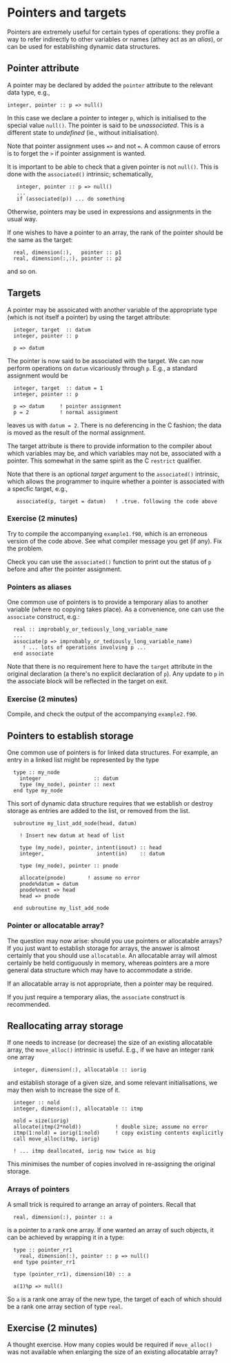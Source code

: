 # Pointers and targets

Pointers are extremely useful for certain types of operations: they
profile a way to refer indirectly to other variables or names
(athey act as an _alias_), or can be used for establishing dynamic
data structures.

## Pointer attribute

A pointer may be declared by added the `pointer` attribute to
the relevant data type, e.g., 
```
integer, pointer :: p => null()
```
In this case we declare a pointer to integer `p`, which is initialised to
the special value `null()`. The pointer is said to be _unassociated_.
This is a different state to _undefined_ (ie., without initialisation).

Note that pointer assignment uses `=>` and not `=`. A common cause of
errors is to forget the `>` if pointer assignment is wanted.

It is important to be able to check that a given pointer is not `null()`.
This is done with the `associated()` intrinsic; schematically,
```
   integer, pointer :: p => null()
   ...
   if (associated(p)) ... do something
```
Otherwise, pointers may be used in expressions and assignments in the usual
way.

If one wishes to have a pointer to an array, the rank of the pointer
should be the same as the target:
```
  real, dimension(:),   pointer :: p1
  real, dimension(:,:), pointer :: p2
```
and so on.


## Targets

A pointer may be assoicated with another variable of the appropriate
type (which is not itself a pointer) by using the target attribute:
```
  integer, target  :: datum
  integer, pointer :: p

  p => datum
```
The pointer is now said to be associated with the target. We can now
perform operations on `datum` vicariously through `p`. E.g., a
standard assignment would be
```
  integer, target  :: datum = 1
  integer, pointer :: p

  p => datum     ! pointer assignment
  p = 2          ! normal assignment
```
leaves us with `datum = 2`. There is no deferencing in the C fashion;
the data is moved as the result of the normal assignment.

The target attribute is there to provide information to the compiler
about which variables may be, and which variables may not be,
associated with a pointer. This somewhat in the same spirit as the
C `restrict` qualifier.

Note that there is an optional _target_ argument to the `associated()`
intrinsic, which allows the programmer to inquire whether a pointer
is associated with a specfic target, e.g.,
```
   associated(p, target = datum)   ! .true. following the code above
```

### Exercise (2 minutes)

Try to compile the accompanying `example1.f90`, which is an erroneous
version of the code above. See what compiler message you get (if any).
Fix the problem.

Check you can use the `associated()` function to print out the status
of `p` before and after the pointer assignment.


### Pointers as aliases

One common use of pointers is to provide a temporary alias to another
variable (where no copying takes place). As a convenience, one can
use the `associate` construct, e.g.:
```
  real :: improbably_or_tediously_long_variable_name
  ...
  associate(p => improbably_or_tediously_long_variable_name)
     ! ... lots of operations involving p ...
  end associate
```
Note that there is no requirement here to have the `target` attribute
in the original declaration (a there's no explicit declaration of `p`).
Any update to `p` in the associate block will be reflected in the
target on exit.

### Exercise (2 minutes)

Compile, and check the output of the accompanying `example2.f90`.


## Pointers to establish storage

One common use of pointers is for linked data structures. For example,
an entry in a linked list might be represented by the type
```
  type :: my_node
    integer                 :: datum
    type (my_node), pointer :: next
  end type my_node
```
This sort of dynamic data structure requires that we establish or
destroy storage as entries are added to the list, or removed from
the list.

```
  subroutine my_list_add_node(head, datum)

    ! Insert new datum at head of list

    type (my_node), pointer, intent(inout) :: head
    integer,                 intent(in)    :: datum

    type (my_node), pointer :: pnode

    allocate(pnode)       ! assume no error
    pnode%datum = datum
    pnode%next => head
    head => pnode

  end subroutine my_list_add_node
```

### Pointer or allocatable array?

The question may now arise: should you use pointers or allocatable arrays?
If you just want to establish storage for arrays, the answer is almost
certainly that you should use `allocatable`. An allocatable array will
almost certainly be held contiguously in memory, whereas pointers are
a more general data structure which may have to accommodate a stride.

If an allocatable array is not appropriate, then a pointer may be
required.

If you just require a temporary alias, the `associate` construct is
recommended.

## Reallocating array storage

If one needs to increase (or decrease) the size of an existing
allocatable array, the `move_alloc()` intrinsic is useful. E.g.,
if we have an integer rank one array
```
  integer, dimension(:), allocatable :: iorig
```
and establish storage of a given size, and some relevant initialisations,
we may then wish to increase the size of it.
```
  integer :: nold
  integer, dimension(:), allocatable :: itmp

  nold = size(iorig)
  allocate(itmp(2*nold))           ! double size; assume no error
  itmp(1:nold) = iorig(1:nold)     ! copy existing contents explicitly
  call move_alloc(itmp, iorig)

  ! ... itmp deallocated, iorig now twice as big
```
This minimises the number of copies involved in re-assigning the
original storage.

### Arrays of pointers

A small trick is required to arrange an array of pointers. Recall that
```
  real, dimension(:), pointer :: a
```
is a pointer to a rank one array. If one wanted an array of such
objects, it can be achieved by wrapping it in a type:
```
  type :: pointer_rr1
    real, dimension(:), pointer :: p => null()
  end type pointer_rr1

  type (pointer_rr1), dimension(10) :: a

  a(1)%p => null()
```
So `a` is a rank one array of the new type, the target of each of which
should be a rank one array section of type `real`.

## Exercise (2 minutes)

A thought exercise. How many copies would be required if `move_alloc()`
was not available when enlarging the size of an existing allocatable
array?



